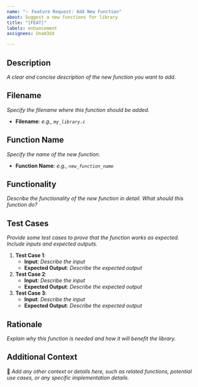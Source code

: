 ```yaml
---
name: "✨ Feature Request: Add New Function"
about: Suggest a new functions for library
title: "[FEAT]"
labels: enhancement
assignees: Unam3dd

---
```


## Description
*A clear and concise description of the new function you want to add.*

## Filename
*Specify the filename where this function should be added.*
- **Filename**: *e.g., `my_library.c`*

## Function Name
*Specify the name of the new function.*
- **Function Name**: *e.g., `new_function_name`*

## Functionality
*Describe the functionality of the new function in detail. What should this function do?*

## Test Cases
*Provide some test cases to prove that the function works as expected. Include inputs and expected outputs.*
1. **Test Case 1**:
   - **Input**: *Describe the input*
   - **Expected Output**: *Describe the expected output*
2. **Test Case 2**:
   - **Input**: *Describe the input*
   - **Expected Output**: *Describe the expected output*
3. **Test Case 3**:
   - **Input**: *Describe the input*
   - **Expected Output**: *Describe the expected output*

## Rationale
*Explain why this function is needed and how it will benefit the library.*

## Additional Context
📝 *Add any other context or details here, such as related functions, potential use cases, or any specific implementation details.*
